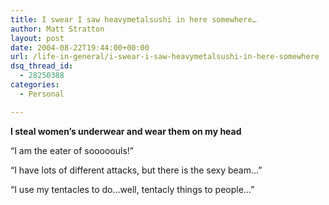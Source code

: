 ```yaml
---
title: I swear I saw heavymetalsushi in here somewhere…
author: Matt Stratton
layout: post
date: 2004-08-22T19:44:00+00:00
url: /life-in-general/i-swear-i-saw-heavymetalsushi-in-here-somewhere
dsq_thread_id:
  - 28250388
categories:
  - Personal

---
```

**I steal women&#8217;s underwear and wear them on my head**

&#8220;I am the eater of sooooouls!&#8221;

&#8220;I have lots of different attacks, but there is the sexy beam&#8230;&#8221;

&#8220;I use my tentacles to do&#8230;well, tentacly things to people&#8230;&#8221;